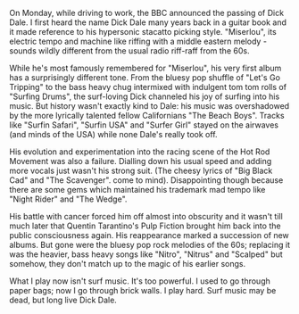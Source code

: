 
On Monday, while driving to work, the BBC announced the passing of Dick Dale. I first heard the name Dick Dale many years back in a guitar book and it made reference to his hypersonic stacatto picking style. "Miserlou", its electric tempo and machine like riffing with a middle eastern melody - sounds wildly different from the usual radio riff-raff from the 60s.

While he's most famously remembered for "Miserlou", his very first album has a surprisingly different tone. From the bluesy pop shuffle of "Let's Go Tripping" to the bass heavy chug intermixed with indulgent tom tom rolls of "Surfing Drums", the surf-loving Dick channeled his joy of surfing into his music. But history wasn't exactly kind to Dale: his music was overshadowed by the more lyrically talented fellow Californians "The Beach Boys". Tracks like "Surfin Safari", "Surfin USA" and "Surfer Girl" stayed on the airwaves (and minds of the USA) while none Dale's really took off.

His evolution and experimentation into the racing scene of the Hot Rod Movement was also a failure. Dialling down his usual speed and adding more vocals just wasn't his strong suit. (The cheesy lyrics of "Big Black Cad" and "The Scavenger".
come to mind). Disappointing though because there are some gems which maintained his trademark mad tempo like "Night Rider" and "The Wedge".

His battle with cancer forced him off almost into obscurity and it wasn't till much later that Quentin Tarantino's Pulp Fiction brought him back into the public consciousness again. His reappearance marked a succession of new albums. But gone were the bluesy pop rock melodies of the 60s; replacing it was the heavier, bass heavy songs like "Nitro", "Nitrus" and "Scalped" but somehow, they don't match up to the magic of his earlier songs.

What I play now isn't surf music. It's too powerful. I used to go through paper bags; now I go through brick walls. I play hard.
Surf music may be dead, but long live Dick Dale.